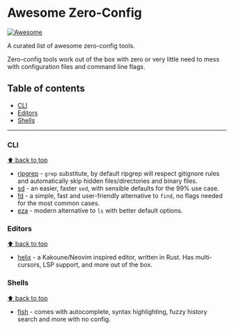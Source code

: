 # Awesome Zero-Config

[![Awesome](https://awesome.re/badge.svg)](https://awesome.re)

A curated list of awesome zero-config tools.

Zero-config tools work out of the box with zero or very little need to mess with
configuration files and command line flags.

## Table of contents

- [CLI](#cli)
- [Editors](#editors)
- [Shells](#shell)

-----

### CLI

[⬆️ back to top](#table-of-contents)

- [ripgrep](https://github.com/BurntSushi/ripgrep) - `grep` substitute, by default ripgrep will respect gitignore rules and automatically skip hidden files/directories and binary files.
- [sd](https://github.com/chmln/sd) - an easier, faster `sed`, with sensible defaults for the 99% use case. 
- [fd](https://github.com/sharkdp/fd) - a simple, fast and user-friendly alternative to `find`, no flags needed for the most common cases.
- [eza](https://github.com/eza-community/eza) - modern alternative to `ls` with better default options.

### Editors

[⬆️ back to top](#table-of-contents)

- [helix](https://github.com/helix-editor/helix) - a Kakoune/Neovim inspired editor, written in Rust. Has multi-cursors, LSP support, and more out of the box.

### Shells

[⬆️ back to top](#table-of-contents)

- [fish](https://github.com/fish-shell/fish-shell) - comes with autocomplete, syntax highlighting, fuzzy history search and more with no config.

